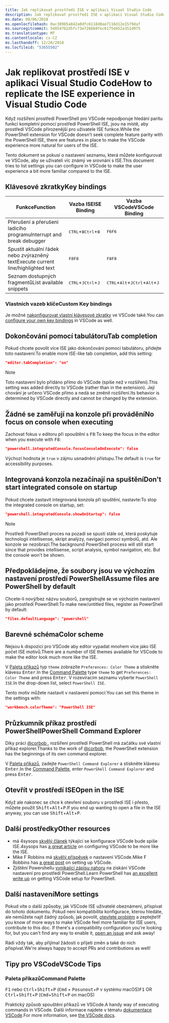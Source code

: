 ```yaml
---
title: Jak replikovat prostředí ISE v aplikaci Visual Studio Code
description: Jak replikovat prostředí ISE v aplikaci Visual Studio Code
ms.date: 08/06/2018
ms.openlocfilehash: 0ac38985a842a0dfc6118d0ae7116d12e1579daf
ms.sourcegitcommit: 548547b2d5fc73e726bb9fec6175d452a351d975
ms.translationtype: MT
ms.contentlocale: cs-CZ
ms.lasthandoff: 12/20/2018
ms.locfileid: "53655502"
---
```

# <a name="how-to-replicate-the-ise-experience-in-visual-studio-code"></a><span data-ttu-id="12bd9-103">Jak replikovat prostředí ISE v aplikaci Visual Studio Code</span><span class="sxs-lookup"><span data-stu-id="12bd9-103">How to replicate the ISE experience in Visual Studio Code</span></span>

<span data-ttu-id="12bd9-104">Když rozšíření prostředí PowerShell pro VSCode nepodporuje hledání paritu funkcí kompletní pomocí prostředí PowerShell ISE, jsou na místě, aby prostředí VSCode přirozenější pro uživatele ISE funkce.</span><span class="sxs-lookup"><span data-stu-id="12bd9-104">While the PowerShell extension for VSCode doesn't seek complete feature parity with the PowerShell ISE, there are features in place to make the VSCode experience more natural for users of the ISE.</span></span>

<span data-ttu-id="12bd9-105">Tento dokument se pokusí o nastavení seznamu, která můžete konfigurovat ve VSCode, aby se uživateli víc známý ve srovnání s ISE.</span><span class="sxs-lookup"><span data-stu-id="12bd9-105">This document tries to list settings you can configure in VSCode to make the user experience a bit more familiar compared to the ISE.</span></span>

## <a name="key-bindings"></a><span data-ttu-id="12bd9-106">Klávesové zkratky</span><span class="sxs-lookup"><span data-stu-id="12bd9-106">Key bindings</span></span>

| <span data-ttu-id="12bd9-107">Funkce</span><span class="sxs-lookup"><span data-stu-id="12bd9-107">Function</span></span>                              | <span data-ttu-id="12bd9-108">Vazba ISE</span><span class="sxs-lookup"><span data-stu-id="12bd9-108">ISE Binding</span></span>                  | <span data-ttu-id="12bd9-109">Vazba VSCode</span><span class="sxs-lookup"><span data-stu-id="12bd9-109">VSCode Binding</span></span>                              |
| ----------------                      | -----------                  | --------------                              |
| <span data-ttu-id="12bd9-110">Přerušení a přerušení ladicího programu</span><span class="sxs-lookup"><span data-stu-id="12bd9-110">Interrupt and break debugger</span></span>          | <span data-ttu-id="12bd9-111"><kbd>CTRL</kbd>+<kbd>B</kbd></span><span class="sxs-lookup"><span data-stu-id="12bd9-111"><kbd>Ctrl</kbd>+<kbd>B</kbd></span></span> | <span data-ttu-id="12bd9-112"><kbd>F6</kbd></span><span class="sxs-lookup"><span data-stu-id="12bd9-112"><kbd>F6</kbd></span></span>                               |
| <span data-ttu-id="12bd9-113">Spustit aktuální řádek nebo zvýrazněný text</span><span class="sxs-lookup"><span data-stu-id="12bd9-113">Execute current line/highlighted text</span></span> | <span data-ttu-id="12bd9-114"><kbd>F8</kbd></span><span class="sxs-lookup"><span data-stu-id="12bd9-114"><kbd>F8</kbd></span></span>                | <span data-ttu-id="12bd9-115"><kbd>F8</kbd></span><span class="sxs-lookup"><span data-stu-id="12bd9-115"><kbd>F8</kbd></span></span>                               |
| <span data-ttu-id="12bd9-116">Seznam dostupných fragmentů</span><span class="sxs-lookup"><span data-stu-id="12bd9-116">List available snippets</span></span>               | <span data-ttu-id="12bd9-117"><kbd>CTRL</kbd>+<kbd>J</kbd></span><span class="sxs-lookup"><span data-stu-id="12bd9-117"><kbd>Ctrl</kbd>+<kbd>J</kbd></span></span> | <span data-ttu-id="12bd9-118"><kbd>CTRL</kbd>+<kbd>Alt</kbd>+<kbd>J</kbd></span><span class="sxs-lookup"><span data-stu-id="12bd9-118"><kbd>Ctrl</kbd>+<kbd>Alt</kbd>+<kbd>J</kbd></span></span> |

### <a name="custom-key-bindings"></a><span data-ttu-id="12bd9-119">Vlastních vazeb klíče</span><span class="sxs-lookup"><span data-stu-id="12bd9-119">Custom Key bindings</span></span>

<span data-ttu-id="12bd9-120">Je možné [nakonfigurovat vlastní klávesové zkratky](https://code.visualstudio.com/docs/getstarted/keybindings#_custom-keybindings-for-refactorings) ve VSCode také.</span><span class="sxs-lookup"><span data-stu-id="12bd9-120">You can [configure your own key bindings](https://code.visualstudio.com/docs/getstarted/keybindings#_custom-keybindings-for-refactorings) in VSCode as well.</span></span>

## <a name="tab-completion"></a><span data-ttu-id="12bd9-121">Dokončování pomocí tabulátoru</span><span class="sxs-lookup"><span data-stu-id="12bd9-121">Tab completion</span></span>

<span data-ttu-id="12bd9-122">Pokud chcete povolit více ISE jako dokončování pomocí tabulátoru, přidejte toto nastavení:</span><span class="sxs-lookup"><span data-stu-id="12bd9-122">To enable more ISE-like tab completion, add this setting:</span></span>

```json
"editor.tabCompletion": "on"
```

> [!NOTE]
> <span data-ttu-id="12bd9-123">Toto nastavení bylo přidáno přímo do VSCode (spíše než v rozšíření).</span><span class="sxs-lookup"><span data-stu-id="12bd9-123">This setting was added directly to VSCode (rather than in the extension).</span></span> <span data-ttu-id="12bd9-124">Její chování je určeno VSCode přímo a nedá se změnit rozšíření.</span><span class="sxs-lookup"><span data-stu-id="12bd9-124">Its behavior is determined by VSCode directly and cannot be changed by the extension.</span></span>

## <a name="no-focus-on-console-when-executing"></a><span data-ttu-id="12bd9-125">Žádné se zaměřují na konzole při provádění</span><span class="sxs-lookup"><span data-stu-id="12bd9-125">No focus on console when executing</span></span>

<span data-ttu-id="12bd9-126">Zachovat fokus v editoru při spouštění s <kbd>F8</kbd>:</span><span class="sxs-lookup"><span data-stu-id="12bd9-126">To keep the focus in the editor when you execute with <kbd>F8</kbd>:</span></span>

```json
"powershell.integratedConsole.focusConsoleOnExecute": false
```

<span data-ttu-id="12bd9-127">Výchozí hodnota je `true` v zájmu usnadnění přístupu.</span><span class="sxs-lookup"><span data-stu-id="12bd9-127">The default is `true` for accessibility purposes.</span></span>

## <a name="dont-start-integrated-console-on-startup"></a><span data-ttu-id="12bd9-128">Integrovaná konzola nezačínají na spuštění</span><span class="sxs-lookup"><span data-stu-id="12bd9-128">Don't start integrated console on startup</span></span>

<span data-ttu-id="12bd9-129">Pokud chcete zastavit integrovaná konzola při spuštění, nastavte:</span><span class="sxs-lookup"><span data-stu-id="12bd9-129">To stop the integrated console on startup, set:</span></span>

```json
"powershell.integratedConsole.showOnStartup": false
```

> [!NOTE]
> <span data-ttu-id="12bd9-130">Prostředí PowerShell proces na pozadí se spustí stále od, která poskytuje technologii intellisense, skript analýzy, navigaci pomocí symbolů, atd. Ale konzole se nezobrazí.</span><span class="sxs-lookup"><span data-stu-id="12bd9-130">The background PowerShell process will still start since that provides intellisense, script analysis, symbol navigation, etc. But the console won't be shown.</span></span>

## <a name="assume-files-are-powershell-by-default"></a><span data-ttu-id="12bd9-131">Předpokládejme, že soubory jsou ve výchozím nastavení prostředí PowerShell</span><span class="sxs-lookup"><span data-stu-id="12bd9-131">Assume files are PowerShell by default</span></span>

<span data-ttu-id="12bd9-132">Chcete-li nový/bez názvu souborů, zaregistrujte se ve výchozím nastavení jako prostředí PowerShell:</span><span class="sxs-lookup"><span data-stu-id="12bd9-132">To make new/untitled files, register as PowerShell by default:</span></span>

```json
"files.defaultLanguage": "powershell"
```

## <a name="color-scheme"></a><span data-ttu-id="12bd9-133">Barevné schéma</span><span class="sxs-lookup"><span data-stu-id="12bd9-133">Color scheme</span></span>

<span data-ttu-id="12bd9-134">Nejsou k dispozici pro VSCode aby editor vypadat mnohem více jako ISE počet ISE motivů.</span><span class="sxs-lookup"><span data-stu-id="12bd9-134">There are a number of ISE themes available for VSCode to make the editor look much more like the ISE.</span></span>

<span data-ttu-id="12bd9-135">V [Paleta příkazů] typ `theme` zobrazíte `Preferences: Color Theme` a stiskněte klávesu <kbd>Enter</kbd>.</span><span class="sxs-lookup"><span data-stu-id="12bd9-135">In the [Command Palette] type `theme` to get `Preferences: Color Theme` and press <kbd>Enter</kbd>.</span></span>
<span data-ttu-id="12bd9-136">V rozevíracím seznamu vyberte `PowerShell ISE`.</span><span class="sxs-lookup"><span data-stu-id="12bd9-136">In the drop-down list, select `PowerShell ISE`.</span></span>

<span data-ttu-id="12bd9-137">Tento motiv můžete nastavit v nastavení pomocí:</span><span class="sxs-lookup"><span data-stu-id="12bd9-137">You can set this theme in the settings with:</span></span>

```json
"workbench.colorTheme": "PowerShell ISE"
```

## <a name="powershell-command-explorer"></a><span data-ttu-id="12bd9-138">Průzkumník příkaz prostředí PowerShell</span><span class="sxs-lookup"><span data-stu-id="12bd9-138">PowerShell Command Explorer</span></span>

<span data-ttu-id="12bd9-139">Díky práci [ @corbob ](https://github.com/corbob), rozšíření prostředí PowerShell má začátku své vlastní příkaz explorer.</span><span class="sxs-lookup"><span data-stu-id="12bd9-139">Thanks to the work of [@corbob](https://github.com/corbob), the PowerShell extension has the beginnings of its own command explorer.</span></span>

<span data-ttu-id="12bd9-140">V [Paleta příkazů], zadejte `PowerShell Command Explorer` a stiskněte klávesu <kbd>Enter</kbd>.</span><span class="sxs-lookup"><span data-stu-id="12bd9-140">In the [Command Palette], enter `PowerShell Command Explorer` and press <kbd>Enter</kbd>.</span></span>

## <a name="open-in-the-ise"></a><span data-ttu-id="12bd9-141">Otevřít v prostředí ISE</span><span class="sxs-lookup"><span data-stu-id="12bd9-141">Open in the ISE</span></span>

<span data-ttu-id="12bd9-142">Když ale nakonec se chce k otevření souboru v prostředí ISE i přesto, můžete použít <kbd>Shift</kbd>+<kbd>Alt</kbd>+<kbd>P</kbd>.</span><span class="sxs-lookup"><span data-stu-id="12bd9-142">If you end up wanting to open a file in the ISE anyway, you can use <kbd>Shift</kbd>+<kbd>Alt</kbd>+<kbd>P</kbd>.</span></span>

## <a name="other-resources"></a><span data-ttu-id="12bd9-143">Další prostředky</span><span class="sxs-lookup"><span data-stu-id="12bd9-143">Other resources</span></span>

- <span data-ttu-id="12bd9-144">má 4sysops [skvělý článek](https://4sysops.com/archives/make-visual-studio-code-look-and-behave-like-powershell-ise/) týkající se konfigurace VSCode bude spíše ISE.</span><span class="sxs-lookup"><span data-stu-id="12bd9-144">4sysops has [a great article](https://4sysops.com/archives/make-visual-studio-code-look-and-behave-like-powershell-ise/) on configuring VSCode to be more like the ISE.</span></span>
- <span data-ttu-id="12bd9-145">Mike F Robbins má [skvělý příspěvek](https://mikefrobbins.com/2017/08/24/how-to-install-visual-studio-code-and-configure-it-as-a-replacement-for-the-powershell-ise/) o nastavení VSCode.</span><span class="sxs-lookup"><span data-stu-id="12bd9-145">Mike F Robbins has [a great post](https://mikefrobbins.com/2017/08/24/how-to-install-visual-studio-code-and-configure-it-as-a-replacement-for-the-powershell-ise/) on setting up VSCode.</span></span>
- <span data-ttu-id="12bd9-146">Zjištění Powershellu [vynikající zápisu nahoru](https://www.learnpwsh.com/setup-vs-code-for-powershell/) na získání VSCode nastavení pro prostředí PowerShell.</span><span class="sxs-lookup"><span data-stu-id="12bd9-146">Learn PowerShell has [an excellent write up](https://www.learnpwsh.com/setup-vs-code-for-powershell/) on getting VSCode setup for PowerShell.</span></span>

## <a name="more-settings"></a><span data-ttu-id="12bd9-147">Další nastavení</span><span class="sxs-lookup"><span data-stu-id="12bd9-147">More settings</span></span>

<span data-ttu-id="12bd9-148">Pokud víte o další způsoby, jak VSCode ISE uživatelé obeznámeni, přispívat do tohoto dokumentu. Pokud není kompatibilita konfigurace, kterou hledáte, ale nemůžete najít žádný způsob, jak povolit, [otevřete problém](https://github.com/PowerShell/vscode-powershell/issues/new/choose) a zeptejte!</span><span class="sxs-lookup"><span data-stu-id="12bd9-148">If you know of more ways to make VSCode feel more familiar for ISE users, contribute to this doc. If there's a compatibility configuration you're looking for, but you can't find any way to enable it, [open an issue](https://github.com/PowerShell/vscode-powershell/issues/new/choose) and ask away!</span></span>

<span data-ttu-id="12bd9-149">Rádi vždy tak, aby přijímal žádosti o přijetí změn a také do nich přispívat.</span><span class="sxs-lookup"><span data-stu-id="12bd9-149">We're always happy to accept PRs and contributions as well!</span></span>

## <a name="vscode-tips"></a><span data-ttu-id="12bd9-150">Tipy pro VSCode</span><span class="sxs-lookup"><span data-stu-id="12bd9-150">VSCode Tips</span></span>

### <a name="command-palette"></a><span data-ttu-id="12bd9-151">Paleta příkazů</span><span class="sxs-lookup"><span data-stu-id="12bd9-151">Command Palette</span></span>

<span data-ttu-id="12bd9-152"><kbd>F1</kbd> nebo <kbd>Ctrl</kbd>+<kbd>Shift</kbd>+<kbd>P</kbd> (<kbd>Cmd</kbd> + <kbd> Posunout</kbd>+<kbd>P</kbd> v systému macOS)</span><span class="sxs-lookup"><span data-stu-id="12bd9-152"><kbd>F1</kbd> OR <kbd>Ctrl</kbd>+<kbd>Shift</kbd>+<kbd>P</kbd> (<kbd>Cmd</kbd>+<kbd>Shift</kbd>+<kbd>P</kbd> on macOS)</span></span>

<span data-ttu-id="12bd9-153">Praktický způsob spouštění příkazů ve VSCode.</span><span class="sxs-lookup"><span data-stu-id="12bd9-153">A handy way of executing commands in VSCode.</span></span>
<span data-ttu-id="12bd9-154">Další informace najdete v tématu [dokumentace VSCode](https://code.visualstudio.com/docs/getstarted/userinterface#_command-palette).</span><span class="sxs-lookup"><span data-stu-id="12bd9-154">For more information, see [the VSCode docs](https://code.visualstudio.com/docs/getstarted/userinterface#_command-palette).</span></span>

[Paleta příkazů]: #command-palette
[Command Palette]: #command-palette
